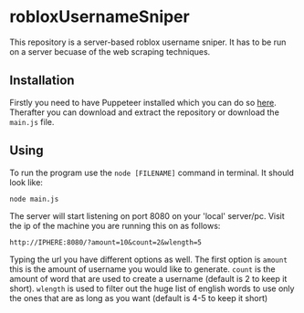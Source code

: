 # robloxUsernameSniper

This repository is a server-based roblox username sniper. It has to be run on a server becuase of the web scraping techniques.


## Installation

Firstly you need to have Puppeteer installed which you can do so [here](https://www.tutorialspoint.com/puppeteer/puppeteer_installation.htm).
Therafter you can download and extract the repository or download the `main.js` file.

## Using

To run the program use the `node [FILENAME]` command in terminal. It should look like:

`node main.js`

The server will start listening on port 8080 on your 'local' server/pc. Visit the ip of the machine you are running this on as follows:

`http://IPHERE:8080/?amount=10&count=2&wlength=5`

Typing the url you have different options as well. The first option is `amount` this is the amount of username you would like to generate. `count` is the amount of word that are used to create a username (default is 2 to keep it short). `wlength` is used to filter out the huge list of english words to use only the ones that are as long as you want (default is 4-5 to keep it short)
